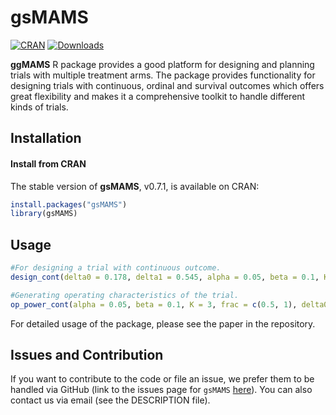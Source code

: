 gsMAMS
==============
[![CRAN](http://www.r-pkg.org/badges/version/gsMAMS)](http://cran.rstudio.com/package=gsMAMS) 
[![Downloads](http://cranlogs.r-pkg.org/badges/gsMAMS?color=brightgreen)](http://www.r-pkg.org/pkg/gsMAMS)
 

**ggMAMS** R package provides a good platform for designing and planning trials with multiple treatment arms. The package provides functionality for designing trials with continuous, ordinal
and survival outcomes which offers great flexibility and makes it a comprehensive toolkit to handle different kinds of trials.


Installation
------------

#### Install from CRAN

The stable version of **gsMAMS**, v0.7.1, is available on CRAN:
```r
install.packages("gsMAMS")
library(gsMAMS)
```

Usage
------------

```r
#For designing a trial with continuous outcome.
design_cont(delta0 = 0.178, delta1 = 0.545, alpha = 0.05, beta = 0.1, K = 3, frac = c(0.5, 1))

#Generating operating characteristics of the trial.
op_power_cont(alpha = 0.05, beta = 0.1, K = 3, frac = c(0.5, 1), delta0 = 0.178, delta1 = 0.545, nsim = 10000, seed = 10)
```
For detailed usage of the package, please see the paper in the repository.

Issues and Contribution
-------------------------------------------

If you want to contribute to the code or file an issue, we prefer them to be handled via GitHub (link to the issues page for
`gsMAMS` [here](https://github.com/Tpatni719/gsMAMS/issues)). You can also contact us via email (see the DESCRIPTION file).

